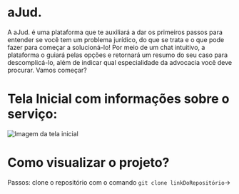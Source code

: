 # aJud.
A aJud. é uma plataforma que te auxiliará a dar os primeiros passos para entender se você tem um problema jurídico, do que se trata e o que pode fazer para começar a solucioná-lo! Por meio de um chat intuitivo, a plataforma o guiará pelas opções e retornará um resumo do seu caso para descomplicá-lo, além de indicar qual especialidade da advocacia você deve procurar. Vamos começar?
#
# Tela Inicial com informações sobre o serviço:
![Imagem da tela inicial](https://i.ibb.co/37pTj1Z/tela1.png)
#
# Como visualizar o projeto?
Passos: clone o repositório com o comando ```git clone linkDoRepositório```→ 
